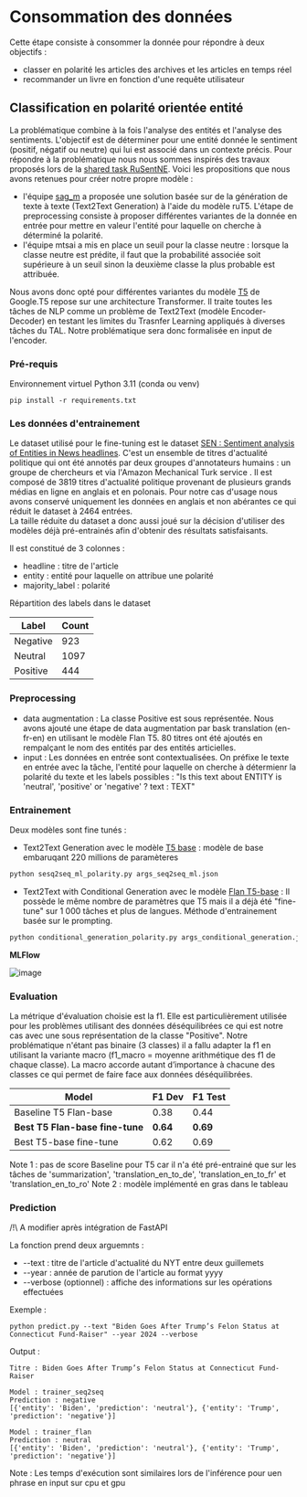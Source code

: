 # Consommation des données

Cette étape consiste à consommer la donnée pour répondre à deux objectifs :

* classer en polarité les articles des archives et les articles en temps réel
* recommander un livre en fonction d'une requête utilisateur

## Classification en polarité orientée entité

La problématique combine à la fois l'analyse des entités et l'analyse des sentiments. L'objectif est de déterminer pour une entité donnée le sentiment (positif, négatif ou neutre) qui lui est associé dans un contexte précis.
Pour répondre à la problématique nous nous sommes inspirés des travaux proposés lors de la [shared task RuSentNE](https://codalab.lisn.upsaclay.fr/competitions/9538). Voici les propositions que nous avons retenues pour créer notre propre modèle :
* l'équipe [sag_m](https://www.dialog-21.ru/media/5916/moloshnikoviplusetal113.pdf) a proposée une solution basée sur de la génération de texte à texte (Text2Text Generation) à l'aide du modèle ruT5. L'étape de preprocessing consiste à proposer différentes variantes de la donnée en entrée pour mettre en valeur l'entité pour laquelle on cherche à déterminé la polarité.
* l'équipe mtsai a mis en place un seuil pour la classe neutre : lorsque la classe neutre est prédite, il faut que la probabilité associée soit supérieure à un seuil sinon la deuxième classe la plus probable est attribuée.

Nous avons donc opté pour différentes variantes du modèle [T5](https://research.google/blog/exploring-transfer-learning-with-t5-the-text-to-text-transfer-transformer) de Google.T5 repose sur une architecture Transformer. Il traite toutes les tâches de NLP comme un problème de Text2Text (modèle Encoder-Decoder) en testant les limites du Trasnfer Learning appliqués à diverses tâches du TAL.
Notre problématique sera donc formalisée en input de l'encoder.

### Pré-requis

Environnement virtuel Python 3.11 (conda ou venv)

```
pip install -r requirements.txt
```

### Les données d'entrainement

Le dataset utilisé pour le fine-tuning est le dataset [SEN : Sentiment analysis of Entities in News headlines](https://zenodo.org/records/5211931). C'est un ensemble de titres d'actualité politique qui ont été annotés par deux groupes d'annotateurs humains : un groupe de chercheurs et via l'Amazon Mechanical Turk service . Il est composé de 3819 titres d'actualité politique provenant de plusieurs grands médias en ligne en anglais et en polonais. Pour notre cas d'usage nous avons conservé uniquement les données en anglais et non abérantes ce qui réduit le dataset à 2464 entrées.  
La taille réduite du dataset a donc aussi joué sur la décision d'utiliser des modèles déjà pré-entrainés afin d'obtenir des résultats satisfaisants.

Il est constitué de 3 colonnes :
* headline : titre de l'article
* entity : entité pour laquelle on attribue une polarité
* majority_label : polarité

  
Répartition des labels dans le dataset

| Label    | Count |
| -------- | ------- |
| Negative  | 923    |
| Neutral | 1097   |
| Positive  | 444 |

### Preprocessing 
* data augmentation : La classe Positive est sous représentée. Nous avons ajouté une étape de data augmentation par bask translation (en-fr-en) en utilisant le  modèle Flan T5. 80 titres ont été ajoutés en rempalçant le nom des entités par des entités articielles.
* input : Les données en entrée sont contextualisées. On préfixe le texte en entrée avec la tâche, l'entité pour laquelle on cherche à détermienr la polarité du texte et les labels possibles : "Is this text about ENTITY is 'neutral', 'positive' or 'negative' ? text : TEXT"

### Entrainement

Deux modèles sont fine tunés :
* Text2Text Generation avec le modèle [T5 base](https://huggingface.co/google-t5/t5-base/) : modèle de base embaruqant 220 millions de paramèteres
```python
python sesq2seq_ml_polarity.py args_seq2seq_ml.json
```

* Text2Text with Conditional Generation avec le modèle [Flan T5-base](https://huggingface.co/google/flan-t5-base) : Il possède le même nombre de paramètres que T5 mais il a déjà été "fine-tune" sur 1 000 tâches et plus de langues. Méthode d'entrainement basée sur le prompting.
```python
python conditional_generation_polarity.py args_conditional_generation.json
```
**MLFlow**

![image](https://github.com/Linenlp/nyt_news/assets/40054464/d1ce91bf-a937-4485-83a7-ff04f4805c43)

### Evaluation
La métrique d'évaluation choisie est la f1. Elle est particulièrement utilisée pour les problèmes utilisant des données déséquilibrées ce qui est notre cas avec une sous représentation de la classe "Positive". Notre problématique n'étant pas binaire (3 classes) il a fallu adapter la f1 en utilisant la variante macro (f1_macro = moyenne arithmétique des f1 de chaque classe). La  macro accorde autant d’importance à chacune des classes ce qui permet de faire face aux données déséquilibrées.

| Model    | F1 Dev | F1 Test |
| -------- | ------- | -- |
| Baseline T5 Flan-base | 0.38 | 0.44 |
| **Best T5 Flan-base fine-tune** | **0.64**| **0.69**|
| Best T5-base fine-tune | 0.62| 0.69|

Note 1 : pas de score Baseline pour T5 car il n'a été pré-entrainé que sur les tâches de 'summarization', 'translation_en_to_de', 'translation_en_to_fr' et 'translation_en_to_ro'
Note 2 : modèle implémenté en gras dans le tableau
### Prediction
/!\  A modifier après intégration de FastAPI  

La fonction prend deux arguemnts :
* --text : titre de l'article d'actualité du NYT entre deux guillemets
* --year : année de parution de l'article au format yyyy
* --verbose (optionnel) : affiche des informations sur les opérations effectuées

Exemple :
```
python predict.py --text "Biden Goes After Trump’s Felon Status at Connecticut Fund-Raiser" --year 2024 --verbose
```

Output :
```
Titre : Biden Goes After Trump’s Felon Status at Connecticut Fund-Raiser

Model : trainer_seq2seq
Prediction : negative
[{'entity': 'Biden', 'prediction': 'neutral'}, {'entity': 'Trump', 'prediction': 'negative'}]

Model : trainer_flan
Prediction : neutral
[{'entity': 'Biden', 'prediction': 'neutral'}, {'entity': 'Trump', 'prediction': 'negative'}]
```

Note : Les temps d'exécution sont similaires lors de l'inférence pour uen phrase en input sur cpu et gpu 
